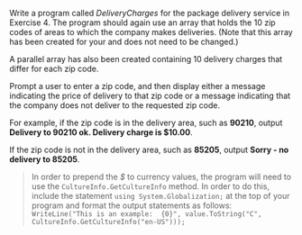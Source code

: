 Write a program called *DeliveryCharges* for the package delivery service in Exercise 4.
The program should again use an array that holds the 10 zip codes of areas to which the company makes deliveries. (Note that this array has been created for your and does not need to be changed.)

A parallel array has also been created containing 10 delivery charges that differ for each zip code. 

Prompt a user to enter a zip code, and then display either a message indicating the price of delivery to that zip code or a message indicating that the company does not deliver to the requested zip code.

For example, if the zip code is in the delivery area, such as **90210**, output **Delivery to 90210 ok.  Delivery charge is $10.00**.

If the zip code is not in the delivery area, such as **85205**, output **Sorry - no delivery to 85205**.

> In order to prepend the *$* to currency values, the program will need to use the `CultureInfo.GetCultureInfo` method. In order to do this, include the statement `using System.Globalization;` at the top of your program and format the output statements as follows: `WriteLine("This is an example:  {0}", value.ToString("C", CultureInfo.GetCultureInfo("en-US")));`
